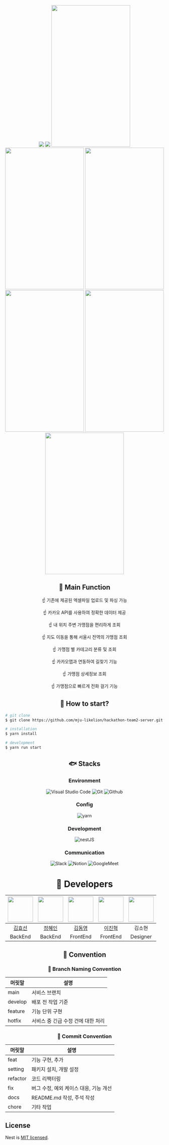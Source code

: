 <div align=center>
	<img src="https://capsule-render.vercel.app/api?type=waving&color=f092a5&height=200&section=header&text=team2-server🦄%20&fontSize=80" />
	<img src="https://github.com/mju-likelion/hackathon-team2-server/assets/84787653/1d7c8813-a7a3-49d2-b8cd-26e0c7ab3536" />

<img src="https://github.com/mju-likelion/hackathon-team2-server/assets/84787653/b289c179-6a0d-42a0-ae58-f9bf37aa426e"  width="250" height="450"/>
<img src="https://github.com/mju-likelion/hackathon-team2-server/assets/84787653/8736b887-529a-455e-ace7-2ccf4e5492b3"  width="250" height="450"/>
<img src="https://github.com/mju-likelion/hackathon-team2-server/assets/84787653/603698ea-db17-4014-9573-fa31f260c4b5"  width="250" height="450"/>
<img src="https://github.com/mju-likelion/hackathon-team2-server/assets/84787653/bd11faed-f8ba-4263-a2ce-b49edcdc79d5"  width="250" height="450"/>
<img src="https://github.com/mju-likelion/hackathon-team2-server/assets/84787653/af1214a0-c0ae-4517-afeb-60f3752ebcf3"  width="250" height="450"/>
<img src="https://github.com/mju-likelion/hackathon-team2-server/assets/84787653/82f2d856-b39a-431f-8bc3-a981e3cf45ae"  width="250" height="450"/>
</div>



<div align=center>
	<!--<h2>🥦모잇(MoEAT)</h2>
	<p>서울시에 존재하는 아동 급식 카드 가맹점 위치 및 정보를 보기 쉽게 제공해주는 서비스</p>-->
</div>




<div align=center>
	<h2>🍇 Main Function</h2>
	<p>☝️ 기존에 제공된 엑셀파일 업로드 및 파싱 가능</p>
	<p>☝️ 카카오 API를 사용하여 정확한 데이터 제공</p>
	<p>☝️ 내 위치 주변 가맹점을 편리하게 조회</p>
	<p>☝️ 지도 이동을 통해 서울시 전역의 가맹점 조회</p>
	<p>☝️ 가맹점 별 카테고리 분류 및 조회</p>
	<p>☝️ 카카오맵과 연동하여 길찾기 기능</p>
	<p>☝️ 가맹점 상세정보 조회</p>
	<p>☝️ 가맹점으로 빠르게 전화 걸기 기능</p>
</div>

<div align=center>
	<h2>🤔 How to start?</h2>
</div>

```bash
# git clone
$ git clone https://github.com/mju-likelion/hackathon-team2-server.git

# installation
$ yarn install

# development
$ yarn run start
```
<div align=center>
  <h2>🐟 Stacks</h2>
  
### Environment
![Visual Studio Code](https://img.shields.io/badge/Visual%20Studio%20Code-007ACC?style=for-the-badge&logo=Visual%20Studio%20Code&logoColor=white)
![Git](https://img.shields.io/badge/Git-F05032?style=for-the-badge&logo=Git&logoColor=white)
![Github](https://img.shields.io/badge/GitHub-181717?style=for-the-badge&logo=GitHub&logoColor=white)             

### Config
![yarn](https://img.shields.io/badge/yarn-2C8EBB?style=for-the-badge&logo=yarn&logoColor=white)        

### Development
![nestJS](https://img.shields.io/badge/NestJS-E0234E?style=for-the-badge&logo=nestjs&logoColor=white)

### Communication
![Slack](https://img.shields.io/badge/Slack-4A154B?style=for-the-badge&logo=Slack&logoColor=white)
![Notion](https://img.shields.io/badge/Notion-000000?style=for-the-badge&logo=Notion&logoColor=white)
![GoogleMeet](https://img.shields.io/badge/GoogleMeet-00897B?style=for-the-badge&logo=Google%20Meet&logoColor=white)

</div>

<div align=center>
	<h1>🐹 Developers</h1>

|<img src="https://github.com/hy5sun.png" width="80">|<img src="https://github.com/zelkovaria.png" width="80">|<img src="https://github.com/wwweric12.png" width="80">|<img src="https://github.com/constantly-dev.png" width="80">|<img src="https://github.com/mju-likelion/hackathon-team2-server/assets/84787653/cd4de8e6-b684-489a-be02-ec2eccd5a613" width="80">|
|:---:|:---:|:---:|:---:|:---:|
|[김효선](https://github.com/hy5sun)|[정혜인](https://github.com/zelkovaria)|[김동영](https://github.com/wwweric12)|[이진혁](https://github.com/constantly-dev)|김소현|
|BackEnd|BackEnd|FrontEnd|FrontEnd|Designer|

 
</div>



<div align=center>
	<h2>📠 Convention</h2>

 ### 🤝 Branch Naming Convention

|  머릿말      | 설명        |
| ----------- | ---------- |
| main      | 서비스 브랜치    |
| develop     | 배포 전 작업 기준    |
| feature     | 기능 단위 구현    |
| hotfix      | 서비스 중 긴급 수정 건에 대한 처리   |

### 🤝 Commit Convention

|  머릿말     | 설명        |
| ----------- | ---------- |
| feat        | 기능 구현, 추가   |
| setting     | 패키지 설치, 개발 설정    |
| refactor    | 코드 리팩터링    |
| fix         | 버그 수정, 예외 케이스 대응, 기능 개선   |
| docs        | README.md 작성, 주석 작성   |
| chore       | 기타 작업  |
</div>




## License

Nest is [MIT licensed](LICENSE).

